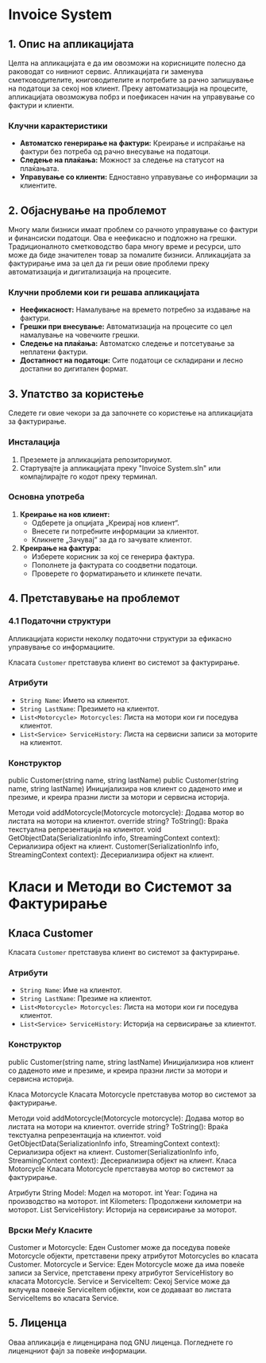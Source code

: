 # Invoice System

## 1. Опис на апликацијата
Целта на апликацијата е да им овозможи на корисниците полесно да раководат со нивниот сервис. Апликацијата ги заменува сметководителите, книговодителите и потребите за рачно запишување на податоци за секој нов клиент. Преку автоматизација на процесите, апликацијата овозможува побрз и поефикасен начин на управување со фактури и клиенти.

### Клучни карактеристики
- **Автоматско генерирање на фактури:** Креирање и испраќање на фактури без потреба од рачно внесување на податоци.
- **Следење на плаќања:** Можност за следење на статусот на плаќањата.
- **Управување со клиенти:** Едноставно управување со информации за клиентите.

## 2. Објаснување на проблемот
Многу мали бизниси имаат проблем со рачното управување со фактури и финансиски податоци. Ова е неефикасно и подложно на грешки. Традиционалното сметководство бара многу време и ресурси, што може да биде значителен товар за помалите бизниси. Апликацијата за фактурирање има за цел да ги реши овие проблеми преку автоматизација и дигитализација на процесите.

### Клучни проблеми кои ги решава апликацијата
- **Неефикасност:** Намалување на времето потребно за издавање на фактури.
- **Грешки при внесување:** Автоматизација на процесите со цел намалување на човечките грешки.
- **Следење на плаќања:** Автоматско следење и потсетување за неплатени фактури.
- **Достапност на податоци:** Сите податоци се складирани и лесно достапни во дигитален формат.

## 3. Упатство за користење
Следете ги овие чекори за да започнете со користење на апликацијата за фактурирање.

### Инсталација
1. Преземете ја апликацијата репозиториумот.
2. Стартувајте ја апликацијата преку "Invoice System.sln" или компајлирајте го кодот преку терминал.

### Основна употреба
1. **Креирање на нов клиент:**
    - Одберете ја опцијата „Креирај нов клиент“.
    - Внесете ги потребните информации за клиентот.
    - Кликнете „Зачувај“ за да го зачувате клиентот.
2. **Креирање на фактура:**
    - Изберете корисник за кој се генерира фактура.
    - Пополнете ја фактурата со соодветни податоци.
    - Проверете го форматирањето и клинкете печати.


## 4. Претставување на проблемот

### 4.1 Податочни структури
Апликацијата користи неколку податочни структури за ефикасно управување со информациите.

Класата `Customer` претставува клиент во системот за фактурирање.

### Атрибути
- `String Name`: Името на клиентот.
- `String LastName`: Презимето на клиентот.
- `List<Motorcycle> Motorcycles`: Листа на мотори кои ги поседува клиентот.
- `List<Service> ServiceHistory`: Листа на сервисни записи за моторите на клиентот.

### Конструктор
public Customer(string name, string lastName)
public Customer(string name, string lastName)
Иницијализира нов клиент со даденото име и презиме, и креира празни листи за мотори и сервисна историја.

Методи
void addMotorcycle(Motorcycle motorcycle): Додава мотор во листата на мотори на клиентот.
override string? ToString(): Враќа текстуална репрезентација на клиентот.
void GetObjectData(SerializationInfo info, StreamingContext context): Сериализира објект на клиент.
Customer(SerializationInfo info, StreamingContext context): Десериализира објект на клиент.

# Класи и Методи во Системот за Фактурирање

## Класа Customer

Класата `Customer` претставува клиент во системот за фактурирање.

### Атрибути
- `String Name`: Име на клиентот.
- `String LastName`: Презиме на клиентот.
- `List<Motorcycle> Motorcycles`: Листа на мотори кои ги поседува клиентот.
- `List<Service> ServiceHistory`: Историја на сервисирање за клиентот.

### Конструктор

public Customer(string name, string lastName)
Иницијализира нов клиент со даденото име и презиме, и креира празни листи за мотори и сервисна историја.

Класа Motorcycle
Класата Motorcycle претставува мотор во системот за фактурирање.

Методи
void addMotorcycle(Motorcycle motorcycle): Додава мотор во листата на мотори на клиентот.
override string? ToString(): Враќа текстуална репрезентација на клиентот.
void GetObjectData(SerializationInfo info, StreamingContext context): Сериализира објект на клиент.
Customer(SerializationInfo info, StreamingContext context): Десериализира објект на клиент.
Класа Motorcycle
Класата Motorcycle претставува мотор во системот за фактурирање.

Атрибути
String Model: Модел на моторот.
int Year: Година на производство на моторот.
int Kilometers: Продолжени километри на моторот.
List<Service> ServiceHistory: Историја на сервисирање за моторот.


### Врски Меѓу Класите
Customer и Motorcycle: Еден Customer може да поседува повеќе Motorcycle објекти, претставени преку атрибутот Motorcycles во класата Customer.
Motorcycle и Service: Еден Motorcycle може да има повеќе записи за Service, претставени преку атрибутот ServiceHistory во класата Motorcycle.
Service и ServiceItem: Секој Service може да вклучува повеќе ServiceItem објекти, кои се додаваат во листата ServiceItems во класата Service.
  
## 5. Лиценца
Оваа апликација е лиценцирана под GNU лиценца. Погледнете го лиценцниот фајл за повеќе информации.
